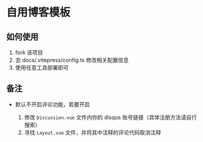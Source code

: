 # 自用博客模板

## 如何使用

1. fork 该项目
2. 去 docs/.vitepress/config.ts 修改相关配置信息
3. 使用任意工具部署即可

## 备注

- 默认不开启评论功能，若要开启

  1. 修改 `Discussion.vue` 文件内你的 disqus 账号链接（具体注册方法请自行搜索）
  2. 寻找 `Layout.vue` 文件，并将其中注释的评论代码取消注释
